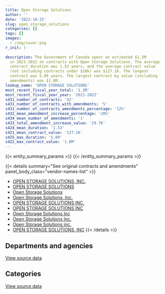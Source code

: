 ```yaml
---
title: Open Storage Solutions
author: ''
date: '2022-10-25'
slug: open_storage_solutions
categories: []
tags: []
images:
  - /img/cover.png
r_init: |-
  
description: The Government of Canada spent an estimated $1.2M
  in 2021-2022 on contracts with Open Storage Solutions. The average
  contract duration was 1.53 years, and the average contract value
  (not including contracts under $10k) was $127.1K. The longest
  contract was 5.09 years. The largest contract by value (including
  amendments) was $1.0M.
lookup_name: 'OPEN STORAGE SOLUTIONS'
most_recent_fiscal_year_total: '1.2M'
most_recent_fiscal_year_year: '2021-2022'
s431_number_of_contracts: '42'
s431_number_of_contracts_with_amendments: '5'
s431_number_of_contracts_amendments_percentage: '12%'
s432_mean_amendment_increase_percentage: '20%'
s434_mean_number_of_amendments: '1'
s433_total_amendment_increase_value: '29.7K'
s424_mean_duration: '1.53'
s421_mean_contract_value: '127.1K'
s425_max_duration: '5.09'
s422_max_contract_value: '1.0M'
---
```


<script src="/rmarkdown-libs/htmlwidgets/htmlwidgets.js"></script>
<link href="/rmarkdown-libs/datatables-css/datatables-crosstalk.css" rel="stylesheet" />
<script src="/rmarkdown-libs/datatables-binding/datatables.js"></script>
<script src="/rmarkdown-libs/jquery/jquery-3.6.0.min.js"></script>
<link href="/rmarkdown-libs/dt-core-bootstrap/css/dataTables.bootstrap.min.css" rel="stylesheet" />
<link href="/rmarkdown-libs/dt-core-bootstrap/css/dataTables.bootstrap.extra.css" rel="stylesheet" />
<script src="/rmarkdown-libs/dt-core-bootstrap/js/jquery.dataTables.min.js"></script>
<script src="/rmarkdown-libs/dt-core-bootstrap/js/dataTables.bootstrap.min.js"></script>
<link href="/rmarkdown-libs/crosstalk/css/crosstalk.min.css" rel="stylesheet" />
<script src="/rmarkdown-libs/crosstalk/js/crosstalk.min.js"></script>
<script src="/rmarkdown-libs/htmlwidgets/htmlwidgets.js"></script>
<link href="/rmarkdown-libs/datatables-css/datatables-crosstalk.css" rel="stylesheet" />
<script src="/rmarkdown-libs/datatables-binding/datatables.js"></script>
<script src="/rmarkdown-libs/jquery/jquery-3.6.0.min.js"></script>
<link href="/rmarkdown-libs/dt-core-bootstrap/css/dataTables.bootstrap.min.css" rel="stylesheet" />
<link href="/rmarkdown-libs/dt-core-bootstrap/css/dataTables.bootstrap.extra.css" rel="stylesheet" />
<script src="/rmarkdown-libs/dt-core-bootstrap/js/jquery.dataTables.min.js"></script>
<script src="/rmarkdown-libs/dt-core-bootstrap/js/dataTables.bootstrap.min.js"></script>
<link href="/rmarkdown-libs/crosstalk/css/crosstalk.min.css" rel="stylesheet" />
<script src="/rmarkdown-libs/crosstalk/js/crosstalk.min.js"></script>

{{< entity_summary_params >}}
{{< /entity_summary_params >}}

{{< details summary="See original contracts and amendments" panel_body_class="vendor-names-list" >}}
- [OPEN STORAGE SOLUTIONS, INC.](https://search.open.canada.ca/en/ct/?sort=contract_value_f%20desc&page=1&search_text=%22OPEN%20STORAGE%20SOLUTIONS%2c%20INC.%22)
- [OPEN STORAGE SOLUTIONS](https://search.open.canada.ca/en/ct/?sort=contract_value_f%20desc&page=1&search_text=%22OPEN%20STORAGE%20SOLUTIONS%22)
- [Open Storage Solutions](https://search.open.canada.ca/en/ct/?sort=contract_value_f%20desc&page=1&search_text=%22Open%20Storage%20Solutions%22)
- [Open Storage Solutions, Inc.](https://search.open.canada.ca/en/ct/?sort=contract_value_f%20desc&page=1&search_text=%22Open%20Storage%20Solutions%2c%20Inc.%22)
- [OPEN STORAGE SOLUTIONS INC.](https://search.open.canada.ca/en/ct/?sort=contract_value_f%20desc&page=1&search_text=%22OPEN%20STORAGE%20SOLUTIONS%20INC.%22)
- [OPEN STORAGE SOLUTIONS INC](https://search.open.canada.ca/en/ct/?sort=contract_value_f%20desc&page=1&search_text=%22OPEN%20STORAGE%20SOLUTIONS%20INC%22)
- [Open Storage Solutions Inc](https://search.open.canada.ca/en/ct/?sort=contract_value_f%20desc&page=1&search_text=%22Open%20Storage%20Solutions%20Inc%22)
- [Open Storage Solutions Inc.](https://search.open.canada.ca/en/ct/?sort=contract_value_f%20desc&page=1&search_text=%22Open%20Storage%20Solutions%20Inc.%22)
- [Open Storage Solutions inc.](https://search.open.canada.ca/en/ct/?sort=contract_value_f%20desc&page=1&search_text=%22Open%20Storage%20Solutions%20inc.%22)
- [OPEN STORAGE SOLUTIONS, INC](https://search.open.canada.ca/en/ct/?sort=contract_value_f%20desc&page=1&search_text=%22OPEN%20STORAGE%20SOLUTIONS%2c%20INC%22)
{{< /details >}}

## Departments and agencies

<div id="htmlwidget-1" style="width:100%;height:auto;" class="datatables html-widget"></div>
<script type="application/json" data-for="htmlwidget-1">{"x":{"style":"bootstrap","filter":"none","vertical":false,"data":[["<a href=\"/departments/cas-satj/\">Courts Administration Service<\/a>","<a href=\"/departments/cic/\">Immigration, Refugees and Citizenship Canada<\/a>","<a href=\"/departments/dnd-mdn/\">National Defence<\/a>","<a href=\"/departments/elections/\">Elections Canada<\/a>","<a href=\"/departments/nserc-crsng/\">Natural Sciences and Engineering Research Council of Canada<\/a>","<a href=\"/departments/ocol-clo/\">Office of the Commissioner of Official Languages<\/a>","<a href=\"/departments/rcmp-grc/\">Royal Canadian Mounted Police<\/a>","<a href=\"/departments/ssc-spc/\">Shared Services Canada<\/a>","<a href=\"/departments/vac-acc/\">Veterans Affairs Canada<\/a>"],[null,22909.96,77427.14,15779.82,191955.31,18655.62,null,362620.7,133844.24],[5099.32,null,260881.05,15823.05,null,null,14702.09,302173.29,null],[31495.83,null,7463.45,15779.82,null,null,null,404035.61,null],[null,null,54483.15,15779.82,null,null,null,1127054.23,null]],"container":"<table class=\"table table-striped table-hover row-border order-column display\">\n  <thead>\n    <tr>\n      <th>Department<\/th>\n      <th>2018-2019<\/th>\n      <th>2019-2020<\/th>\n      <th>2020-2021<\/th>\n      <th>2021-2022<\/th>\n    <\/tr>\n  <\/thead>\n<\/table>","options":{"order":[[4,"desc"]],"pageLength":10,"autoWidth":true,"columnDefs":[{"targets":1,"render":"function(data, type, row, meta) {\n    return type !== 'display' ? data : DTWidget.formatCurrency(data, \"$\", 2, 3, \",\", \".\", true, null);\n  }"},{"targets":2,"render":"function(data, type, row, meta) {\n    return type !== 'display' ? data : DTWidget.formatCurrency(data, \"$\", 2, 3, \",\", \".\", true, null);\n  }"},{"targets":3,"render":"function(data, type, row, meta) {\n    return type !== 'display' ? data : DTWidget.formatCurrency(data, \"$\", 2, 3, \",\", \".\", true, null);\n  }"},{"targets":4,"render":"function(data, type, row, meta) {\n    return type !== 'display' ? data : DTWidget.formatCurrency(data, \"$\", 2, 3, \",\", \".\", true, null);\n  }"},{"width":"16%","targets":[1,2,3,4]},{"className":"dt-right","targets":[1,2,3,4]}],"orderClasses":false}},"evals":["options.columnDefs.0.render","options.columnDefs.1.render","options.columnDefs.2.render","options.columnDefs.3.render"],"jsHooks":[]}</script>
<p class="text-right">
<a href="https://github.com/GoC-Spending/contracts-data/tree/main/data/out/vendors/open_storage_solutions/summary_by_fiscal_year_by_department.csv" class="source-data-link btn btn-link">View source data</a>
</p>

## Categories

<div id="htmlwidget-2" style="width:100%;height:auto;" class="datatables html-widget"></div>
<script type="application/json" data-for="htmlwidget-2">{"x":{"style":"bootstrap","filter":"none","vertical":false,"data":[["<a href=\"/categories/defence/\">Defence<\/a>","<a href=\"/categories/information_technology/\">Information technology<\/a>","<a href=\"/categories/industrial_products_and_services/\">Industrial products and services<\/a>"],[77427.14,745520.59,245.06],[260881.05,333313.18,4484.58],[7463.45,446838.93,4472.33],[54483.15,1138361.72,4472.33]],"container":"<table class=\"table table-striped table-hover row-border order-column display\">\n  <thead>\n    <tr>\n      <th>Category<\/th>\n      <th>2018-2019<\/th>\n      <th>2019-2020<\/th>\n      <th>2020-2021<\/th>\n      <th>2021-2022<\/th>\n    <\/tr>\n  <\/thead>\n<\/table>","options":{"order":[[4,"desc"]],"dom":"t","pageLength":30,"autoWidth":true,"columnDefs":[{"targets":1,"render":"function(data, type, row, meta) {\n    return type !== 'display' ? data : DTWidget.formatCurrency(data, \"$\", 2, 3, \",\", \".\", true, null);\n  }"},{"targets":2,"render":"function(data, type, row, meta) {\n    return type !== 'display' ? data : DTWidget.formatCurrency(data, \"$\", 2, 3, \",\", \".\", true, null);\n  }"},{"targets":3,"render":"function(data, type, row, meta) {\n    return type !== 'display' ? data : DTWidget.formatCurrency(data, \"$\", 2, 3, \",\", \".\", true, null);\n  }"},{"targets":4,"render":"function(data, type, row, meta) {\n    return type !== 'display' ? data : DTWidget.formatCurrency(data, \"$\", 2, 3, \",\", \".\", true, null);\n  }"},{"width":"16%","targets":[1,2,3,4]},{"className":"dt-right","targets":[1,2,3,4]}],"orderClasses":false,"lengthMenu":[10,25,30,50,100]}},"evals":["options.columnDefs.0.render","options.columnDefs.1.render","options.columnDefs.2.render","options.columnDefs.3.render"],"jsHooks":[]}</script>
<p class="text-right">
<a href="https://github.com/GoC-Spending/contracts-data/tree/main/data/out/vendors/open_storage_solutions/summary_by_fiscal_year_by_category.csv" class="source-data-link btn btn-link">View source data</a>
</p>

